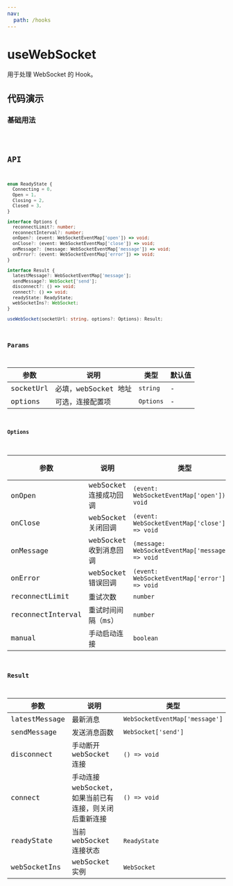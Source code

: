 ```yaml
---
nav:
  path: /hooks
---
```


# useWebSocket

用于处理 WebSocket 的 Hook。

## 代码演示

### 基础用法

<code src="./demo/demo1.tsx" />

## API

```typescript
enum ReadyState {
  Connecting = 0,
  Open = 1,
  Closing = 2,
  Closed = 3,
}

interface Options {
  reconnectLimit?: number;
  reconnectInterval?: number;
  onOpen?: (event: WebSocketEventMap['open']) => void;
  onClose?: (event: WebSocketEventMap['close']) => void;
  onMessage?: (message: WebSocketEventMap['message']) => void;
  onError?: (event: WebSocketEventMap['error']) => void;
}

interface Result {
  latestMessage?: WebSocketEventMap['message'];
  sendMessage?: WebSocket['send'];
  disconnect?: () => void;
  connect?: () => void;
  readyState: ReadyState;
  webSocketIns?: WebSocket;
}

useWebSocket(socketUrl: string, options?: Options): Result;
```

### Params

| 参数      | 说明                 | 类型      | 默认值 |
|-----------|----------------------|-----------|--------|
| socketUrl | 必填，webSocket 地址 | `string`  | -      |
| options   | 可选，连接配置项     | `Options` | -      |

#### Options

| 参数              | 说明                   | 类型                                              | 默认值  |
|-------------------|------------------------|---------------------------------------------------|---------|
| onOpen            | webSocket 连接成功回调 | `(event: WebSocketEventMap['open']) => void`      | -       |
| onClose           | webSocket 关闭回调     | `(event: WebSocketEventMap['close']) => void`     | -       |
| onMessage         | webSocket 收到消息回调 | `(message: WebSocketEventMap['message']) => void` | -       |
| onError           | webSocket 错误回调     | `(event: WebSocketEventMap['error']) => void`     | -       |
| reconnectLimit    | 重试次数               | `number`                                          | `3`     |
| reconnectInterval | 重试时间间隔（ms）     | `number`                                          | `3000`  |
| manual            | 手动启动连接           | `boolean`                                         | `false` |

### Result

| 参数          | 说明                                                   | 类型                           |
|---------------|--------------------------------------------------------|--------------------------------|
| latestMessage | 最新消息                                               | `WebSocketEventMap['message']` |
| sendMessage   | 发送消息函数                                           | `WebSocket['send']`            |
| disconnect    | 手动断开 webSocket 连接                                | `() => void`                   |
| connect       | 手动连接 webSocket，如果当前已有连接，则关闭后重新连接 | `() => void`                   |
| readyState    | 当前 webSocket 连接状态                                | `ReadyState`                   |
| webSocketIns  | webSocket 实例                                         | `WebSocket`                    |
